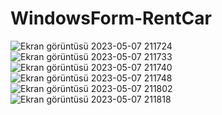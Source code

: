﻿# WindowsForm-RentCar

![Ekran görüntüsü 2023-05-07 211724](https://user-images.githubusercontent.com/101528645/236695795-a2983ac5-d096-4621-bf15-4a03e01f7834.png)
![Ekran görüntüsü 2023-05-07 211733](https://user-images.githubusercontent.com/101528645/236695804-f75f0cdf-d111-4aa1-99c0-d0d0374f5f6e.png)![Ekran görüntüsü 2023-05-07 211740](https://user-images.githubusercontent.com/101528645/236695808-8a2964f9-8f4c-41e3-8c0b-6aba77e8111c.png)
![Ekran görüntüsü 2023-05-07 211748](https://user-images.githubusercontent.com/101528645/236695810-7e59f987-cf1a-40e3-8f26-000ccbc88be6.png)
![Ekran görüntüsü 2023-05-07 211802](https://user-images.githubusercontent.com/101528645/236695813-b3da0010-9c9f-4fae-a921-13d684f37c99.png)
![Ekran görüntüsü 2023-05-07 211818](https://user-images.githubusercontent.com/101528645/236695815-b8e89549-fe3a-4038-9067-ec9ca99245e4.png)
